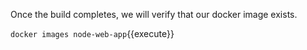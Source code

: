 Once the build completes, we will verify that our docker image exists.

`docker images node-web-app`{{execute}}